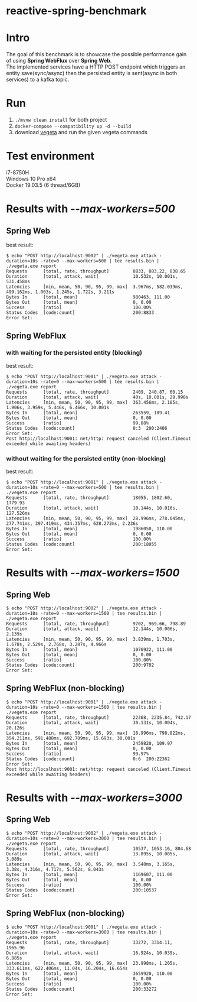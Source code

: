 # reactive-spring-benchmark
# Intro
The goal of this benchmark is to showcase the possible performance gain of using **Spring WebFlux** over **Spring Web**.  
The implemented services have a HTTP POST endpoint which triggers an entity save(sync/async) then the persisted entity is sent(async in both services) to a kafka topic. 

# Run
1. `./mvnw clean install` for both project
2. `docker-compose --compatibility up -d --build`
3. download [vegeta](https://github.com/tsenart/vegeta) and run the given vegeta commands

# Test environment
i7-8750H  
Windows 10 Pro x64  
Docker 19.03.5 (6 thread/6GB)  

# Results with _--max-workers=500_

## Spring Web

best result:
```
$ echo "POST http://localhost:9002" | ./vegeta.exe attack -duration=10s -rate=0 --max-workers=500 | tee results.bin | ./vegeta.exe report  
Requests      [total, rate, throughput]         8833, 883.22, 838.65  
Duration      [total, attack, wait]             10.532s, 10.001s, 531.458ms  
Latencies     [min, mean, 50, 90, 95, 99, max]  3.967ms, 582.039ms, 499.162ms, 1.003s, 1.245s, 1.722s, 3.211s  
Bytes In      [total, mean]                     980463, 111.00  
Bytes Out     [total, mean]                     0, 0.00  
Success       [ratio]                           100.00%  
Status Codes  [code:count]                      200:8833  
Error Set:  
```

## Spring WebFlux

### with waiting for the persisted entity (blocking)

best result:
```
$ echo "POST http://localhost:9001" | ./vegeta.exe attack -duration=10s -rate=0 --max-workers=500 | tee results.bin | ./vegeta.exe report
Requests      [total, rate, throughput]         2409, 240.87, 60.15
Duration      [total, attack, wait]             40s, 10.001s, 29.998s
Latencies     [min, mean, 50, 90, 95, 99, max]  363.456ms, 2.185s, 1.906s, 3.959s, 5.446s, 6.466s, 30.001s
Bytes In      [total, mean]                     263559, 109.41
Bytes Out     [total, mean]                     0, 0.00
Success       [ratio]                           99.88%
Status Codes  [code:count]                      0:3  200:2406
Error Set:
Post http://localhost:9001: net/http: request canceled (Client.Timeout exceeded while awaiting headers)
```

### without waiting for the persisted entity (non-blocking)
best result:
```
$ echo "POST http://localhost:9001" | ./vegeta.exe attack -duration=10s -rate=0 --max-workers=500 | tee results.bin | ./vegeta.exe report
Requests      [total, rate, throughput]         18055, 1802.60, 1779.93
Duration      [total, attack, wait]             10.144s, 10.016s, 127.526ms
Latencies     [min, mean, 50, 90, 95, 99, max]  28.996ms, 278.045ms, 277.741ms, 397.419ms, 434.357ms, 628.272ms, 2.236s
Bytes In      [total, mean]                     1986050, 110.00
Bytes Out     [total, mean]                     0, 0.00
Success       [ratio]                           100.00%
Status Codes  [code:count]                      200:18055
Error Set:
```

# Results with _--max-workers=1500_
## Spring Web
```
$ echo "POST http://localhost:9002" | ./vegeta.exe attack -duration=10s -rate=0 --max-workers=1500 | tee results.bin | ./vegeta.exe report
Requests      [total, rate, throughput]         9702, 969.66, 798.89
Duration      [total, attack, wait]             12.144s, 10.006s, 2.139s
Latencies     [min, mean, 50, 90, 95, 99, max]  3.839ms, 1.703s, 1.678s, 2.529s, 2.768s, 3.287s, 4.966s
Bytes In      [total, mean]                     1076922, 111.00
Bytes Out     [total, mean]                     0, 0.00
Success       [ratio]                           100.00%
Status Codes  [code:count]                      200:9702
Error Set:
```
## Spring WebFlux (non-blocking)
```
$ echo "POST http://localhost:9001" | ./vegeta.exe attack -duration=10s -rate=0 --max-workers=1500 | tee results.bin | ./vegeta.exe report
Requests      [total, rate, throughput]         22368, 2235.84, 742.17
Duration      [total, attack, wait]             30.131s, 10.004s, 20.126s
Latencies     [min, mean, 50, 90, 95, 99, max]  18.996ms, 798.822ms, 354.211ms, 591.488ms, 692.709ms, 15.693s, 30.001s
Bytes In      [total, mean]                     2459820, 109.97
Bytes Out     [total, mean]                     0, 0.00
Success       [ratio]                           99.97%
Status Codes  [code:count]                      0:6  200:22362
Error Set:
Post http://localhost:9001: net/http: request canceled (Client.Timeout exceeded while awaiting headers)
```

# Results with _--max-workers=3000_
## Spring Web
```
$ echo "POST http://localhost:9002" | ./vegeta.exe attack -duration=10s -rate=0 --max-workers=3000 | tee results.bin | ./vegeta.exe report
Requests      [total, rate, throughput]         10537, 1053.16, 804.68
Duration      [total, attack, wait]             13.095s, 10.005s, 3.089s
Latencies     [min, mean, 50, 90, 95, 99, max]  3.548ms, 3.165s, 3.38s, 4.316s, 4.717s, 5.562s, 8.043s
Bytes In      [total, mean]                     1169607, 111.00
Bytes Out     [total, mean]                     0, 0.00
Success       [ratio]                           100.00%
Status Codes  [code:count]                      200:10537
Error Set:
```

## Spring WebFlux (non-blocking)
```
$ echo "POST http://localhost:9001" | ./vegeta.exe attack -duration=10s -rate=0 --max-workers=3000 | tee results.bin | ./vegeta.exe report
Requests      [total, rate, throughput]         33272, 3314.11, 1965.96
Duration      [total, attack, wait]             16.924s, 10.039s, 6.885s
Latencies     [min, mean, 50, 90, 95, 99, max]  23.998ms, 1.205s, 333.611ms, 622.406ms, 11.04s, 16.204s, 16.654s
Bytes In      [total, mean]                     3659920, 110.00
Bytes Out     [total, mean]                     0, 0.00
Success       [ratio]                           100.00%
Status Codes  [code:count]                      200:33272
Error Set:
```
